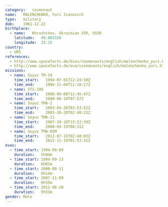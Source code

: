 ```yaml
---
category:	cosmonaut
name:	MALENCHENKO, Yuri Ivanovich 
type:	military
dob:	1961-12-22
birthplace:
  - name:	Khrushchev, Ukrainian SSR, USSR
    latitude:	49.083328
    longitude:	33.25
country:
  - URS
references:
  - http://www.spacefacts.de/bios/cosmonauts/english/malenchenko_yuri.htm
  - http://www.spacefacts.de/eva/cosmonauts/english/malenchenko_yuri.htm
missions:
  - name: Soyuz TM-19
    time_start:   1994-07-01T12:24:50Z
    time_end:     1994-11-04T11:18:27Z
  - name: STS-106
    time_start:   2000-09-08T12:45:47Z
    time_end:     2000-09-19T07:57Z
  - name: Soyuz TMA-2
    time_start:   2003-04-26T03:53:52Z
    time_end:     2003-10-28T02:40:21Z
  - name: Soyuz TMA-11
    time_start:   2007-10-10T13:22:39Z
    time_end:     2008-04-19T08:31Z
  - name: Soyuz TMA-05M
    time_start:   2012-07-15T02:40:03Z
    time_end:     2012-11-19T01:53:31Z
evas:
  - time_start: 1994-09-09
    duration:   5h04m
  - time_start: 1994-09-13
    duration:   6h01m
  - time_start: 2000-09-11
    duration:   6h14m
  - time_start: 2007-11-09
    duration:   6h55m
  - time_start: 2012-08-20
    duration:   5h51m
gender:	Male
---
```

